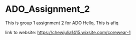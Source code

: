 # ADO_Assignment_2
This is group 1 assignment 2 for ADO
Hello, This is afiq

link to website:
https://chewjulia1415.wixsite.com/corewear-1
